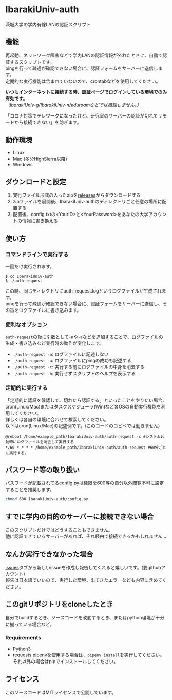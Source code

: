 # IbarakiUniv-auth
茨城大学の学内有線LANの認証スクリプト

## 機能
再起動、ネットワーク障害などで学内LANの認証情報が外れたときに、自動で認証するスクリプトです。<br>
pingを行って疎通が確認できない場合に、認証フォームをサーバーに送信します。<br>
定期的な実行機能は含まれていないので、crontabなどを使用してください。<br>

**いつもインターネットに接続する時、認証ページでログインしている環境でのみ有効です。**<br>
*（IbarakiUniv-g/IbarakiUniv-n/eduroamなどでは機能しません。）*<br>

「コロナ対策でテレワークになったけど、研究室のサーバーの認証が切れてリモートから接続できない」を防ぎます。<br>

## 動作環境
- Linux
- Mac (多分HighSierra以降)
- Windows

## ダウンロードと設定
1. 実行ファイル形式の入ったzipを[releases](https://github.com/ryinaya/IbarakiUniv-auth/releases/latest)からダウンロードする
2. zipファイルを展開後、IbarakiUniv-authのディレクトリごと任意の場所に配置する
3. 配置後、config.txtの\<YourID\>と\<YourPassword\>をあなたの大学アカウントの情報に書き換える

## 使い方

### コマンドラインで実行する
一回だけ実行されます。

```
$ cd IbarakiUniv-auth
$ ./auth-request
```

この時、同じディレクトリにauth-request.logというログファイルが生成されます。<br>
pingを行って疎通が確認できない場合に、認証フォームをサーバーに送信し、その旨をログファイルに書き込みます。<br>

### 便利なオプション
`auth-request`の後に引数として`-n`や`-a`などを追加することで、ログファイルの生成・書き込みなど実行時の動作が変化します。<br>
- `./auth-request -n`: ログファイルに記述しない
- `./auth-request -a`: ログファイルにpingの成功も記述する
- `./auth-request -c`: 実行する前にログファイルの中身を消去する
- `./auth-request -h`: 実行せずスクリプトのヘルプを表示する

### 定期的に実行する
「定期的に認証を確認して、切れたら認証する」といったことをやりたい場合、<br>
cron(Linux/Mac)またはタスクスケジューラ(Win)など各OSの自動実行機能を利用してください。<br>
詳しくは各自の環境に合わせて検索してください。<br>
以下はcron(Linux/Mac)の記述例です。(このコードのコピペでは動きません)<br>
```
@reboot /home/example_path/IbarakiUniv-auth/auth-request -c #システム起動時にログファイルを消去して実行する
*/60 * * * * /home/example_path/IbarakiUniv-auth/auth-request #60分ごとに実行する。
```

## パスワード等の取り扱い
パスワードが記載されてるconfig.pyは権限を600等の自分以外閲覧不可に設定することを推奨します。<br>

```bash
chmod 600 IbarakiUniv-auth/config.py
```

## すでに学内の目的のサーバーに接続できない場合
このスクリプトだけではどうすることもできません。<br>
他に認証できているサーバーがあれば、それ経由で接続できるかもしれません...

## なんか実行できなかった場合
[issues](https://github.com/ryinaya/IbarakiUniv-auth/issues)タブから新しいissueを作成し報告してくれると嬉しいです。(要githubアカウント)<br>
報告は日本語でいいので、実行した環境、出てきたエラーなども内容に含めてください。

## このgitリポジトリをcloneしたとき
自分でbuildするとき、ソースコードを改変するとき、またはpython環境が十分に揃っている場合など。
### Requirements
- Python3
- requests
pipenvを使用する場合は、`pipenv install`を実行してください。<br>
それ以外の場合はpipでインストールしてください。

## ライセンス
このソースコードはMITライセンスで公開しています。
